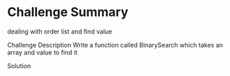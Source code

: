 # Challenge Summary
dealing with order list and find value 

Challenge Description
Write a function called BinarySearch which takes an array and value to find it

Solution
